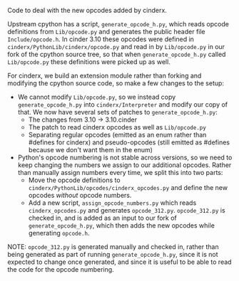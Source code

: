 Code to deal with the new opcodes added by cinderx.

Upstream cpython has a script, `generate_opcode_h.py`, which reads opcode
definitions from `Lib/opcode.py` and generates the public header file
`Include/opcode.h`. In cinder 3.10 these opcodes were defined in
`cinderx/PythonLib/cinderx/opcode.py` and read in by `Lib/opcode.py` in our
fork of the cpython source tree, so that when `generate_opcode_h.py` called
`Lib/opcode.py` these definitions were picked up as well.

For cinderx, we build an extension module rather than forking and modifying the
cpython source code, so make a few changes to the setup:

- We cannot modify `Lib/opcode.py`, so we instead copy `generate_opcode_h.py`
  into `cinderx/Interpreter` and modify our copy of that. We now have several sets
  of patches to `generate_opcode_h.py`:
  - The changes from 3.10 -> 3.10.cinder
  - The patch to read cinderx opcodes as well as `Lib/opcode.py`
  - Separating regular opcodes (emitted as an enum rather than #defines for
     cinderx) and pseudo-opcodes (still emitted as #defines because we don't
     want them in the enum)
- Python's opcode numbering is not stable across versions, so we need to keep
  changing the numbers we assign to our additional opcodes. Rather than
  manually assign numbers every time, we split this into two parts:
  - Move the opcode definitions to
     `cinderx/PythonLib/opcodes/cinderx_opcodes.py` and define the new opcodes
     *without* opcode numbers.
  - Add a new script, `assign_opcode_numbers.py` which reads
     `cinderx_opcodes.py` and generates `opcode_312.py`. `opcode_312.py` is
     checked in, and is added as an input to our fork of
     `generate_opcode_h.py`, which then adds the new opcodes while generating
     `opcode.h`.

NOTE: `opcode_312.py` is generated manually and checked in, rather than being
generated as part of running `generate_opcode_h.py`, since it is not expected
to change once generated, and since it is useful to be able to read the code
for the opcode numbering.
